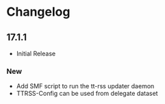 # Changelog

## 17.1.1

* Initial Release

### New

* Add SMF script to run the tt-rss updater daemon
* TTRSS-Config can be used from delegate dataset
